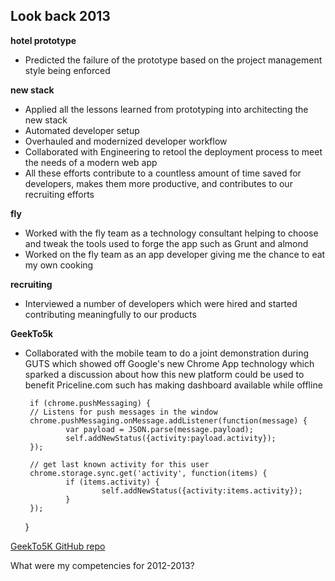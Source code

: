 Look back 2013
--------------

**hotel prototype**

 - Predicted the failure of the prototype based on the project management style being enforced

**new stack**

 - Applied all the lessons learned from prototyping into architecting the new stack
 - Automated developer setup
 - Overhauled and modernized developer workflow
 - Collaborated with Engineering to retool the deployment process to meet the needs of a modern web app
 - All these efforts contribute to a countless amount of time saved for developers, makes them more productive, and contributes to our recruiting efforts

**fly**

 - Worked with the fly team as a technology consultant helping to choose and tweak the tools used to forge the app such as Grunt and almond
 - Worked on the fly team as an app developer giving me the chance to eat my own cooking

**recruiting**

 - Interviewed a number of developers which were hired and started contributing meaningfully to our products

**GeekTo5k**

 - Collaborated with the mobile team to do a joint demonstration during GUTS which showed off Google's new Chrome App technology which sparked a discussion about how this new platform could be used to benefit Priceline.com such has making dashboard available while offline

        if (chrome.pushMessaging) {
        // Listens for push messages in the window
        chrome.pushMessaging.onMessage.addListener(function(message) {
                var payload = JSON.parse(message.payload);
                self.addNewStatus({activity:payload.activity});
        });
    
        // get last known activity for this user
        chrome.storage.sync.get('activity', function(items) {
                if (items.activity) {
                        self.addNewStatus({activity:items.activity});
                }
        });
    }

[GeekTo5K GitHub repo][1]

What were my competencies for 2012-2013?


  [1]: https://github.com/jsolis/GeekTo5K
